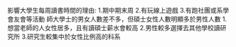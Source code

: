 影響大學生每周讀書時間的理由:
1.期中期末周
2.有玩線上遊戲
3.有跑社團或系學會友會等活動
師大學士的男女人數差不多，但碩士女性人數明顯多於男性人數
1.想當老師的人女性居多，且有讀碩士薪水會較高
2.男性較多選擇去其他學校讀研究所
3.研究生較集中於女性比例高的科系

